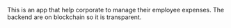 This is an app that help corporate to manage their employee expenses. The backend are on blockchain so it is transparent.
